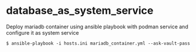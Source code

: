# database_as_system_service

Deploy mariadb container using ansible playbook with podman service and configure it as system service

```
$ ansible-playbook -i hosts.ini mariadb_container.yml --ask-vault-pass
```